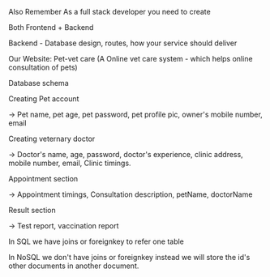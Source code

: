 Also Remember As a full stack developer you need to create 

Both Frontend + Backend

Backend - Database design, routes, how your service should deliver


Our Website: Pet-vet care (A Online vet care system - which helps online consultation of pets)


Database schema 

Creating Pet account

-> Pet name, pet age, pet password, pet profile pic, owner's mobile number, email

Creating veternary doctor

-> Doctor's name, age, password, doctor's experience, clinic address, mobile number, email, Clinic timings.

Appointment section

-> Appointment timings, Consultation description, petName, doctorName

Result section

-> Test report, vaccination report

In SQL we have joins or foreignkey to refer one table

In NoSQL we don't have joins or foreignkey instead we will store the id's other documents in another document.